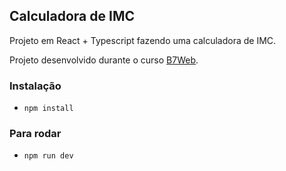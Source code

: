 ## Calculadora de IMC

Projeto em React + Typescript
fazendo uma calculadora de IMC.

Projeto desenvolvido durante o curso [B7Web](https://b7web.com.br).

### Instalação

- `npm install`

### Para rodar

- `npm run dev`